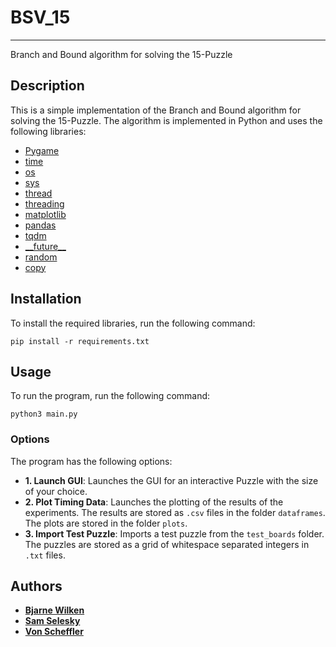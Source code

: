 # BSV_15
***
Branch and Bound algorithm for solving the 15-Puzzle

## Description

This is a simple implementation of the Branch and Bound algorithm for solving the 15-Puzzle. The algorithm is implemented in Python and uses the following libraries:

* [Pygame](https://www.pygame.org/news)
* [time](https://docs.python.org/3/library/time.html)
* [os](https://docs.python.org/3/library/os.html)
* [sys](https://docs.python.org/3/library/sys.html)
* [thread](https://docs.python.org/3/library/threading.html)
* [threading](https://docs.python.org/3/library/threading.html)
* [matplotlib](https://matplotlib.org/)
* [pandas](https://pandas.pydata.org/)
* [tqdm](https://tqdm.github.io/)
* [\_\_future__](https://docs.python.org/3/library/__future__.html)
* [random](https://docs.python.org/3/library/random.html)
* [copy](https://docs.python.org/3/library/copy.html)

## Installation

To install the required libraries, run the following command:

    pip install -r requirements.txt


## Usage

To run the program, run the following command:

    python3 main.py

### Options

The program has the following options:

* **1. Launch GUI**: Launches the GUI for an interactive Puzzle with the size of your choice.
* **2. Plot Timing Data**: Launches the plotting of the results of the experiments. The results are stored as `.csv` files in the folder `dataframes`. The plots are stored in the folder `plots`.
* **3. Import Test Puzzle**: Imports a test puzzle from the `test_boards` folder. The puzzles are stored as a grid of whitespace separated integers in `.txt` files.

## Authors

* [**Bjarne Wilken**](https://github.com/B-DUB99)
* [**Sam Selesky**](https://github.com/samselesky)
* [**Von Scheffler**](https://github.com/vscheff)



